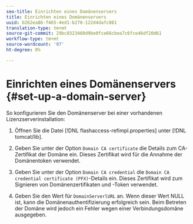 ```yaml
---
seo-title: Einrichten eines Domänenservers
title: Einrichten eines Domänenservers
uuid: b262ea86-f465-4ed1-b278-122d4dafc881
translation-type: tm+mt
source-git-commit: 29bc8323460d9be0fce66cbea7c6fce46df20d61
workflow-type: tm+mt
source-wordcount: '97'
ht-degree: 0%

---
```



# Einrichten eines Domänenservers {#set-up-a-domain-server}

So konfigurieren Sie den Domänenserver bei einer vorhandenen Lizenzserverinstallation:

1. Öffnen Sie die Datei [!DNL flashaccess-refimpl.properties] unter [!DNL tomcat/lib].

1. Geben Sie unter der Option `Domain CA certificate` die Details zum CA-Zertifikat der Domäne ein. Dieses Zertifikat wird für die Annahme der Domänentoken verwendet.
1. Geben Sie unter der Option `Domain CA credential` die `Domain CA credential certificate (PFX)`-Details ein. Dieses Zertifikat wird zum Signieren von Domänenzertifikaten und -Token verwendet.

1. Geben Sie den Wert für `DomainServerlURL` an. Wenn dieser Wert NULL ist, kann die Domänenauthentifizierung erfolgreich sein. Beim Betreten der Domäne wird jedoch ein Fehler wegen einer Verbindungsdomäne ausgegeben.

